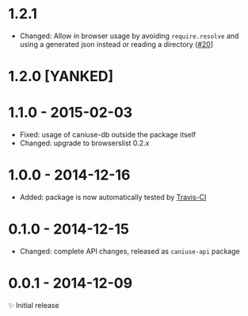# 1.2.1

- Changed: Allow in browser usage by avoiding `require.resolve` and using a generated json instead or reading a directory ([#20](https://github.com/Nyalab/caniuse-api/pull/20)]

# 1.2.0 [YANKED]

# 1.1.0 - 2015-02-03

- Fixed: usage of caniuse-db outside the package itself
- Changed: upgrade to browserslist 0.2.x

# 1.0.0 - 2014-12-16

- Added: package is now automatically tested by [Travis-CI](https://travis-ci.org/Nyalab/caniuse-api)

# 0.1.0 - 2014-12-15

- Changed: complete API changes, released as `caniuse-api` package

# 0.0.1 - 2014-12-09

✨ Initial release
